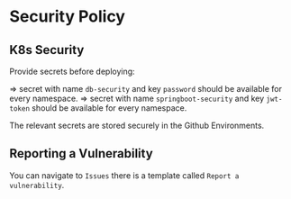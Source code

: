 # Security Policy

## K8s Security

Provide secrets before deploying:

 => secret with name `db-security` and key `password` should be available for every namespace.
 => secret with name `springboot-security` and key `jwt-token` should be available for every namespace.

The relevant secrets are stored securely in the Github Environments.

## Reporting a Vulnerability

You can navigate to `Issues` there is a template called `Report a vulnerability`.

